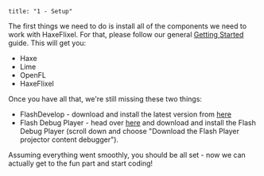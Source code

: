 ```
title: "1 - Setup"
```

The first things we need to do is install all of the components we need to work with HaxeFlixel. For that, please follow our general [Getting Started](/documentation/getting-started/) guide. This will get you:

* Haxe
* Lime
* OpenFL
* HaxeFlixel

Once you have all that, we're still missing these two things:

* FlashDevelop - download and install the latest version from [here](http://www.flashdevelop.org/)
* Flash Debug Player - head over [here](http://www.adobe.com/support/flashplayer/downloads.html) and download and install the
Flash Debug Player (scroll down and choose "Download the Flash Player projector content debugger").

Assuming everything went smoothly, you should be all set - now we can actually get to the fun part and start coding!
